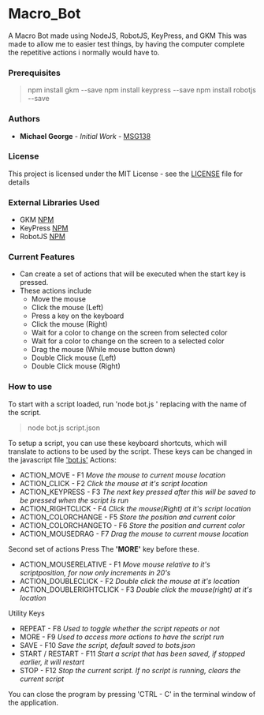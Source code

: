 # Macro_Bot
A Macro Bot made using NodeJS, RobotJS, KeyPress, and GKM
This was made to allow me to easier test things, by having the computer complete the repetitive actions i normally would have to.

### Prerequisites
> npm install gkm --save
> npm install keypress --save
> npm install robotjs --save

### Authors
- **Michael George** - *Initial Work* - [MSG138](https://github.com/msg138)

### License
This project is licensed under the MIT License - see the [LICENSE](LICENSE) file for details

### External Libraries Used
- GKM [NPM](https://www.npmjs.com/package/gkm)
- KeyPress [NPM](https://www.npmjs.com/package/keypress)
- RobotJS [NPM](https://www.npmjs.com/package/robotjs)

### Current Features
- Can create a set of actions that will be executed when the start key is pressed.
- These actions include
    - Move the mouse
    - Click the mouse (Left)
    - Press a key on the keyboard
    - Click the mouse (Right)
    - Wait for a color to change on the screen from selected color
    - Wait for a color to change on the screen to a selected color
    - Drag the mouse (While mouse button down)
    - Double Click mouse (Left)
    - Double Click mouse (Right)

### How to use
To start with a script loaded, run 'node bot.js <scriptname>' replacing <scriptname> with the name of the script.
> node bot.js script.json

To setup a script, you can use these keyboard shortcuts, which will translate to actions to be used by the script. These keys can be changed in the javascript file ['bot.js'](bot.js)
Actions:
- ACTION_MOVE - F1                  *Move the mouse to current mouse location*
- ACTION_CLICK - F2                 *Click the mouse at it's script location*
- ACTION_KEYPRESS - F3              *The next key pressed after this will be saved to be pressed when the script is run*
- ACTION_RIGHTCLICK - F4            *Click the mouse(Right) at it's script location*
- ACTION_COLORCHANGE - F5           *Store the position and current color*
- ACTION_COLORCHANGETO - F6         *Store the position and current color*
- ACTION_MOUSEDRAG - F7             *Drag the mouse to current mouse location*

Second set of actions Press The **'MORE'** key before these.
- ACTION_MOUSERELATIVE - F1         *Move mouse relative to it's scriptposition, for now only increments in 20's*
- ACTION_DOUBLECLICK - F2           *Double click the mouse at it's location*
- ACTION_DOUBLERIGHTCLICK - F3      *Double click the mouse(right) at it's location*

Utility Keys
- REPEAT - F8                       *Used to toggle whether the script repeats or not*
- MORE - F9                         *Used to access more actions to have the script run*
- SAVE - F10                        *Save the script, default saved to bots.json*
- START / RESTART - F11             *Start a script that has been saved, if stopped earlier, it will restart*
- STOP - F12                        *Stop the current script. If no script is running, clears the current script*

You can close the program by pressing 'CTRL - C' in the terminal window of the application.
